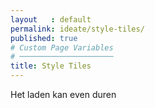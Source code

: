 ```yaml
---
layout   : default
permalink: ideate/style-tiles/
published: true
# Custom Page Variables
# ─────────────────────
title: Style Tiles
---
```

<div class="alert bg-color-main txt-color-white" role="alert">
  Het laden kan even duren
</div>

<object width="100%" height="100%" data="../../assets/files/styletile.pdf"></object>
